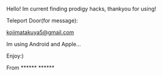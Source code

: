 Hello! Im current finding prodigy hacks, thankyou for using!

Teleport Door(for message):

kojimatakuya5@gmail.com

Im using Android and Apple...

Enjoy:)

From ****** ******
